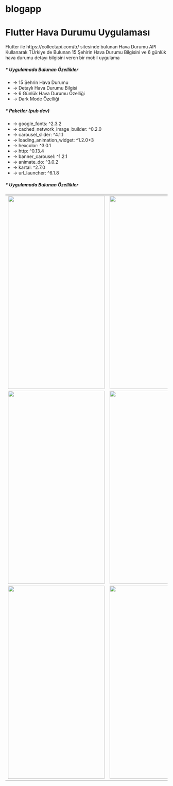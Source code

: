 # blogapp
<h1>Flutter Hava Durumu Uygulaması</h1>

<p>Flutter ile https://collectapi.com/tr/ sitesinde bulunan Hava Durumu API Kullanarak TÜrkiye de Bulunan 15 Şehirin Hava Durumu Bilgisini ve 6 günlük hava durumu detayı bilgisini veren bir mobil uygulama</p>

<h5> * Uygulamada Bulunan Özellikler</h5>
<ul>
  <li>-> 15 Şehrin Hava Durumu </li>
  <li>-> Detaylı Hava Durumu Bilgisi </li>
  <li>-> 6 Günlük Hava Durumu Özelliği </li>
  <li>-> Dark Mode Özelliği </li>
</ul>

<h5> * Paketler (pub dev)</h5>
<ul>
  <li>-> google_fonts: ^2.3.2</li>
  <li>-> cached_network_image_builder: ^0.2.0 </li>
  <li>-> carousel_slider: ^4.1.1 </li>
  <li>-> loading_animation_widget: ^1.2.0+3 </li>
  <li>-> hexcolor: ^3.0.1 </li>
  <li>-> http: ^0.13.4 </li>
  <li>-> banner_carousel: ^1.2.1 </li>
  <li>-> animate_do: ^3.0.2 </li>
  <li>-> kartal: ^2.7.0 </li>
  <li>-> url_launcher: ^6.1.8</li>
</ul>

<h5> * Uygulamada Bulunan Özellikler</h5>

<table>
  <tr>
    <td> <img src="https://user-images.githubusercontent.com/77950761/219863952-45b6a3cf-9b1e-4f0a-989d-10d369924849.jpg" width="300" height="600"> </td>
    <td> <img src="https://user-images.githubusercontent.com/77950761/219863954-bbc8dcb0-f740-44ad-a165-aa1f87fc6533.jpg" width="300" height="600"> </td>
    <td> <img src="https://user-images.githubusercontent.com/77950761/219863955-4ae00f50-7259-46a7-93bb-1a2ff5108522.jpg" width="300" height="600"> </td>
  </tr>
   <tr>
    <td> <img src="https://user-images.githubusercontent.com/77950761/219863958-94c5d45b-d7cf-4c01-b6b3-1bfacdc083db.jpg" width="300" height="600"> </td>
    <td> <img src="https://user-images.githubusercontent.com/77950761/219863959-72c7da9e-f5ae-4e8d-a955-969ec4bd0d9f.jpg" width="300" height="600"> </td>
    <td> <img src="https://user-images.githubusercontent.com/77950761/219863961-1744ac74-5020-4272-8c06-c4e3eb88a26e.jpg" width="300" height="600"> </td>
  </tr>
  <tr>
    <td> <img src="https://user-images.githubusercontent.com/77950761/219863962-1711d872-5aa5-4526-b428-4056cb6c3015.jpg" width="300" height="600"> </td>
    <td> <img src="https://user-images.githubusercontent.com/77950761/219863963-2fbce84f-76c5-481b-95c1-a0d613eeb6c3.jpg" width="300" height="600"> </td>
    <td> <img src="https://user-images.githubusercontent.com/77950761/219863964-cfd79ec4-c0cb-441d-8320-ba4bf9823743.jpg" width="300" height="600"> </td>
  </tr>

</table>







